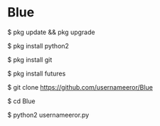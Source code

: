 # Blue
$ pkg update && pkg upgrade

$ pkg install python2

$ pkg install git

$ pkg install futures

$ git clone https://github.com/usernameeror/Blue

$ cd Blue

$ python2 usernameeror.py
